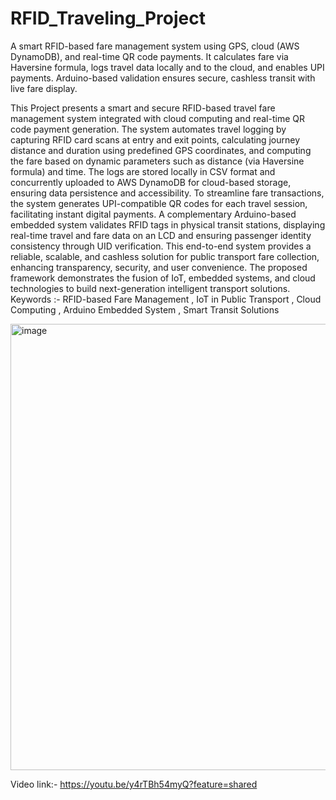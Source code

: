 # RFID_Traveling_Project
A smart RFID-based fare management system using GPS, cloud (AWS DynamoDB), and real-time QR code payments. It calculates fare via Haversine formula, logs travel data locally and to the cloud, and enables UPI payments. Arduino-based validation ensures secure, cashless transit with live fare display.

This Project presents a smart and secure RFID-based travel fare management system integrated with cloud computing and real-time QR code payment generation. The system automates travel logging by capturing RFID card scans at entry and exit points, calculating journey distance and duration using predefined GPS coordinates, and computing the fare based on dynamic parameters such as distance (via Haversine formula) and time. The logs are stored locally in CSV format and concurrently uploaded to AWS DynamoDB for cloud-based storage, ensuring data persistence and accessibility. To streamline fare transactions, the system generates UPI-compatible QR codes for each travel session, facilitating instant digital payments. A complementary Arduino-based embedded system validates RFID tags in physical transit stations, displaying real-time travel and fare data on an LCD and ensuring passenger identity consistency through UID verification. This end-to-end system provides a reliable, scalable, and cashless solution for public transport fare collection, enhancing transparency, security, and user convenience. The proposed framework demonstrates the fusion of IoT, embedded systems, and cloud technologies to build next-generation intelligent transport solutions.
Keywords :- RFID-based Fare Management , IoT in Public Transport , Cloud Computing , Arduino Embedded System , Smart Transit Solutions 

<img width="925" height="714" alt="image" src="https://github.com/user-attachments/assets/63ec551e-534a-4651-b8f2-af158a67c81a" />


Video link:- https://youtu.be/y4rTBh54myQ?feature=shared
